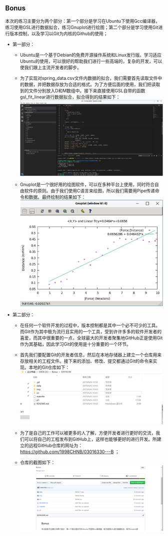 ## Bonus

本次的练习主要分为两个部分：第一个部分是学习在Ubuntu下使用Gcc编译器，练习使用GSL进行数据拟合，练习Gnuplot进行绘图；第二个部分是学习使用Git进行版本控制，以及学习以Git为内核的Github的使用；

* 第一部分：
    * Ubuntu是一个基于Debian的免费开源操作系统和Linux发行版。学习适应Ubuntu的使用，可以很好的帮助我们进行一些高端的，复杂的开发，可以使我们跟上主流开发者的脚步。
    * 为了实现对spring_data.csv文件内数据的拟合，我们需要首先读取文件中的数据，并把数据存放为合适的格式。为了方便后面的使用，我们把读取到的文件分别放入D和M数组中。接下来直接使用GSL自带的函数gsl_fit_linear进行数据拟合，拟合得到的结果如下：
    ![screenshots](./img/1.png)

    * Gnuplot是一个很好用的绘图软件，可以在多种平台上使用，同时符合自由软件的原则。由于我们使用C语言来绘图，所以我们需要用Pipe传递命令和数据。最终绘制的结果如下：
    ![screenshots](./img/2.png)

* 第二部分：
    * 在任何一个软件开发的过程中，版本控制都是其中一个必不可少的工具。而Git作为其中极为流行且实用的一个工具，受到许许多多的软件开发者的喜爱，而其中很重要的一点，全球最大的开发者聚集地GitHub正是使用Git作为其基础，因此学习Git的使用是十分重要的一个环节。
    * 首先我们要配置Git的开发者信息，然后在本地存储器上建立一个仓库用来存放相关的工程文件。接下来的添加、修改、提交都通过Git的命令来实现。本地的Git仓库如下：
    ![screenshots](./img/3.png)

    * 为了是自己的工作可以被更多的人了解，方便开发者进行更好的交流，我们可以将自己的工程发布到GitHub上，这样也能够更好的进行开发。所建立的远程GitHub仓库的网址为：https://github.com/1998CHNB/03016330---B ；
    * 仓库的截图如下：
    ![screenshots](./img/4.png)



